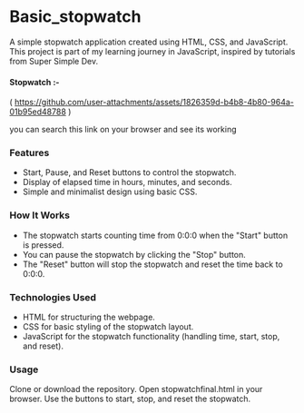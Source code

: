 # Basic_stopwatch

A simple stopwatch application created using HTML, CSS, and JavaScript. This project is part of my learning journey in JavaScript, inspired by tutorials from Super Simple Dev.

#### Stopwatch :- 

(   https://github.com/user-attachments/assets/1826359d-b4b8-4b80-964a-01b95ed48788   )

you can search this link on your browser and see its working

### Features
- Start, Pause, and Reset buttons to control the stopwatch.
- Display of elapsed time in hours, minutes, and seconds.
- Simple and minimalist design using basic CSS.

### How It Works
- The stopwatch starts counting time from 0:0:0 when the "Start" button is pressed.
- You can pause the stopwatch by clicking the "Stop" button.
- The "Reset" button will stop the stopwatch and reset the time back to 0:0:0.

### Technologies Used
- HTML for structuring the webpage.
- CSS for basic styling of the stopwatch layout.
- JavaScript for the stopwatch functionality (handling time, start, stop, and reset).

### Usage
Clone or download the repository.
Open stopwatchfinal.html in your browser.
Use the buttons to start, stop, and reset the stopwatch.
